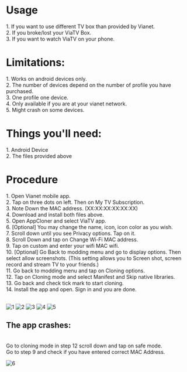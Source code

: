 <H1>Usage</H1>
1. If you want to use different TV box than provided by Vianet.</br>
2. If you broke/lost your ViaTV Box.</br>
3. If you want to watch ViaTV on your phone.</br>

<H1>Limitations:</H1>
1. Works on android devices only.</br>
2. The number of devices depend on the number of profile you have purchased.</br>
3. One profile one device.</br>
4. Only available if you are at your vianet network.</br>
5. Might crash on some devices.</br>

<H1>Things you'll need:</H1>
1. Android Device</br>
2. The files provided above</br>

<H1>Procedure</H1>
1. Open Vianet mobile app.</br>
2. Tap on three dots on left. Then on My TV Subscription.</br>
3. Note Down the MAC address. (XX:XX:XX:XX:XX:XX)</br>
4. Download and install both files above.</br>
5. Open AppCloner and select ViaTV app.</br>
6. [Optional] You may change the name, icon, icon color as you wish.</br>
7. Scroll down until you see Privacy options. Tap on it.</br>
8. Scroll Down and tap on Change Wi-Fi MAC address.</br>
9. Tap on custom and enter your wifi MAC wifi.</br>
10. [Optional] Go Back to modding menu and go to display options. Then select allow screenshots. (This setting allows you to Screen shot, screen record and stream TV to your friends.)</br>
11. Go back to modding menu and tap on Cloning options.</br>
12. Tap on Cloning mode and select Manifest and Skip native libraries.</br>
13. Go back and check tick mark to start cloning.</br>
14. Install the app and open. Sign in and you are done.</br>
</br>

![1](https://github.com/Astronxd/ViaTV/assets/32937797/e5df947d-3d66-4f17-84d4-75320760e438)
![2](https://github.com/Astronxd/ViaTV/assets/32937797/abffad1d-bb9b-44f3-9f6f-40a267a21fdc)
![3](https://github.com/Astronxd/ViaTV/assets/32937797/2644a4d7-f283-4d6c-91d9-e0761c27ed35)
![4](https://github.com/Astronxd/ViaTV/assets/32937797/5f46876e-948c-4012-ba93-68f0a6399037)
![5](https://github.com/Astronxd/ViaTV/assets/32937797/64ebba45-0cd4-4c95-b753-9345c8ee9120)


<H2> The app crashes:</H2> </br>
Go to cloning mode in step 12 scroll down and tap on safe mode.  </br>
Go to step 9 and check if you have entered correct MAC Address.  </br>

![6](https://github.com/Astronxd/ViaTV/assets/32937797/d0c72efc-54e6-41df-8124-f182142c8689)
